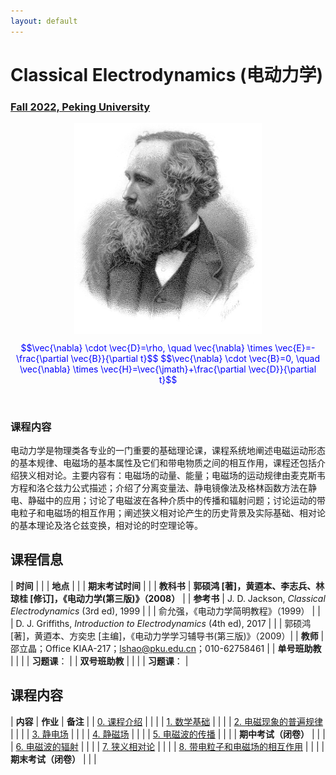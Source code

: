 ```yaml
---
layout: default
---
```


<style>
table {
  font-family: arial, sans-serif;
  border-collapse: collapse;
  width: 100%;
}

td, th {
  border: 1px solid #dddddd;
  text-align: left;
  padding: 8px;
}

tr:nth-child(odd) {
  background-color: #dddddd;
}
</style>

# <b>Classical Electrodynamics (电动力学)</b>

### <u>Fall 2022, Peking University</u>

<div style="display: flex; justify-content: center;">
<img src="James_Clerk_Maxwell.jpg" width="300">
</div>


<p align="center">
<font color="blue">
$$\vec{\nabla} \cdot \vec{D}=\rho, \quad \vec{\nabla} \times \vec{E}=-\frac{\partial \vec{B}}{\partial t}$$
$$\vec{\nabla} \cdot \vec{B}=0, \quad \vec{\nabla} \times \vec{H}=\vec{\jmath}+\frac{\partial \vec{D}}{\partial t}$$
</font>
</p>

<br>

### 课程内容

电动力学是物理类各专业的一门重要的基础理论课，课程系统地阐述电磁运动形态的基本规律、电磁场的基本属性及它们和带电物质之间的相互作用，课程还包括介绍狭义相对论。主要内容有：电磁场的动量、能量；电磁场的运动规律由麦克斯韦方程和洛仑兹力公式描述；介绍了分离变量法、静电镜像法及格林函数方法在静电、静磁中的应用；讨论了电磁波在各种介质中的传播和辐射问题；讨论运动的带电粒子和电磁场的相互作用；阐述狭义相对论产生的历史背景及实际基础、相对论的基本理论及洛仑兹变换，相对论的时空理论等。

<p></p>

## 课程信息

| **时间** |  |
| **地点** | |
| **期末考试时间** |  |
| **教科书** | **郭硕鸿 [著]，黄逎本、李志兵、林琼桂 [修订]，《电动力学(第三版)》（2008）** |
| **参考书** | J. D. Jackson, *Classical Electrodynamics* (3rd ed), 1999 |
| | 俞允强，《电动力学简明教程》（1999） |
| | D. J. Griffiths, *Introduction to Electrodynamics* (4th ed), 2017 |
| | 郭硕鸿 [著]，黄逎本、方奕忠 [主编]，《电动力学学习辅导书(第三版)》（2009）|
| **教师** | 邵立晶；Office KIAA-217；lshao@pku.edu.cn；010-62758461 | 
| **单号班助教** |  |
| | **习题课**： |
| **双号班助教** | |
| | **习题课**： |

<p></p>

## 课程内容

| **内容** | **作业** | **备注** |
| [0. 课程介绍](https://disk.pku.edu.cn/link/7C039706A3A96522F90B4C7E1CAAA8B6) | | |
| [1. 数学基础](https://disk.pku.edu.cn/link/7C039706A3A96522F90B4C7E1CAAA8B6) | | |
| [2. 电磁现象的普遍规律](https://disk.pku.edu.cn/link/7C039706A3A96522F90B4C7E1CAAA8B6) | | |
| [3. 静电场](https://disk.pku.edu.cn/link/7C039706A3A96522F90B4C7E1CAAA8B6) | | |
| [4. 静磁场](https://disk.pku.edu.cn/link/7C039706A3A96522F90B4C7E1CAAA8B6) | | |
| [5. 电磁波的传播](https://disk.pku.edu.cn/link/7C039706A3A96522F90B4C7E1CAAA8B6) | | |
| **期中考试（闭卷）** |  |  |
| [6. 电磁波的辐射](https://disk.pku.edu.cn/link/7C039706A3A96522F90B4C7E1CAAA8B6) | | |
| [7. 狭义相对论](https://disk.pku.edu.cn/link/7C039706A3A96522F90B4C7E1CAAA8B6) | | |
| [8. 带电粒子和电磁场的相互作用](https://disk.pku.edu.cn/link/7C039706A3A96522F90B4C7E1CAAA8B6) | | |
| **期末考试（闭卷）** | | |


<script type="text/x-mathjax-config">
  MathJax.Hub.Config({
    tex2jax: {
      inlineMath: [ ['$','$'] ],
      processEscapes: true
    }
  });
</script>
<script type="text/javascript" src="https://cdn.mathjax.org/mathjax/latest/MathJax.js?config=TeX-AMS-MML_HTMLorMML">
</script>

